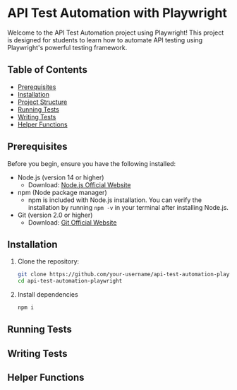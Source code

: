 # API Test Automation with Playwright

Welcome to the API Test Automation project using Playwright! This project is designed for students to learn how to automate API testing using Playwright's powerful testing framework.

## Table of Contents
- [Prerequisites](#prerequisites)
- [Installation](#installation)
- [Project Structure](#project-structure)
- [Running Tests](#running-tests)
- [Writing Tests](#writing-tests)
- [Helper Functions](#helper-functions)

## Prerequisites
Before you begin, ensure you have the following installed:
- Node.js (version 14 or higher)
  - Download: [Node.js Official Website](https://nodejs.org/)
- npm (Node package manager)
  - npm is included with Node.js installation. You can verify the installation by running `npm -v` in your terminal after installing Node.js.
- Git (version 2.0 or higher)
  - Download: [Git Official Website](https://git-scm.com/downloads)

## Installation
1. Clone the repository:
   ```bash
   git clone https://github.com/your-username/api-test-automation-playwright.git
   cd api-test-automation-playwright

2. Install dependencies
    ```bash
    npm i
    ```

## Running Tests

## Writing Tests

## Helper Functions
